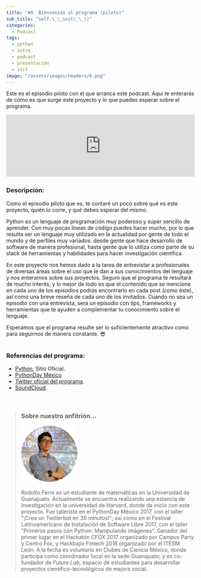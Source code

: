 ```yaml
---
title: "#0. Bienvenida al programa (piloto)"
sub_title: "self.\_\_init\_\_()"
categories:
  - Podcast
tags:
  - python
  - intro
  - podcast
  - presentación
  - init
image: "/assets/images/headers/0.png"
---
```


Este es el episodio piloto con el que arranca este podcast. Aquí te enterarás de cómo es que surge este proyecto y lo que puedes esperar sobre el programa.

<iframe width="100%" height="166" scrolling="no" frameborder="no" src="https://w.soundcloud.com/player/?url=https%3A//api.soundcloud.com/tracks/333146456&amp;color=00aabb&amp;auto_play=true&amp;hide_related=false&amp;show_comments=true&amp;show_user=true&amp;show_reposts=false"></iframe><br/>


### Descripción:

Como el episodio piloto que es, te contaré un poco sobre qué es este proyecto, quién lo corre, y qué debes esperar del mismo.

Python es un lenguaje de programación muy poderoso y súper sencillo de aprender. Con muy pocas líneas de código puedes hacer mucho, por lo que resulta ser un lenguaje muy utilizado en la actualidad por gente de todo el mundo y de perfiles muy variados: desde gente que hace desarrollo de software de manera profesional, hasta gente que lo utiliza como parte de su stack de herramientas y habilidades para hacer investigación científica.

En este proyecto nos hemos dado a la tarea de entrevistar a profesionales de diversas áreas sobre el uso que le dan a sus conocimientos del lenguaje y nos enteramos sobre sus proyectos. Seguro que el programa te resultará de mucho interés, y lo mejor de todo es que el contenido que se mencione en cada uno de los episodios podrás encontrarlo en cada post (como éste), así como una breve reseña de cada uno de los invitados. Cuando no sea un episodio con una entrevista, será un episodio con tips, frameworks y herramientas que te ayuden a complementar tu conocimiento sobre el lenguaje.

Esperamos que el programa resulte ser lo suficientemente atractivo como para seguirnos de manera constante. 😎<br/><br/>


### Referencias del programa:

* [Python](https://www.python.org/), Sitio Oficial.
* [PythonDay México](http://pythonday.mx/)
* [Twitter oficial del programa](https://twitter.com/defpodcastmx).
* [SoundCloud](https://soundcloud.com/defpodcastmx).
<br/><br/><br/>

> ### Sobre nuestro anfitrión...
> <img src="/assets/images/guests/me.png" width="150px"><br/><br/>
> Rodolfo Ferro es un estudiante de matemáticas en la Universidad de Guanajuato. Actualmente se encuentra realizando una estancia de investigación en la universidad de Harvard, donde da inicio con este proyecto. Fue tallerista en el PythonDay México 2017, con el taller "¡Crea un Twitterbot en 30 minutos!"; así como en el Festival Latinoamericano de Instalación de Software Libre 2017, con el taller "Primeros pasos con Python: Manipulando imágenes". Ganador del primer lugar en el Hackatón CFOX 2017 organizado por Campus Party y Centro Fox, y Hackbajío Fintech 2016 organizado por el ITESM León. A la fecha es voluntario en Clubes de Ciencia México, donde participa como coordinador local en la sede Guanajuato; y es co-fundador de *Future·Lab*, espacio de estudiantes para desarrollar proyectos científico-tecnológicos de mejora social.
